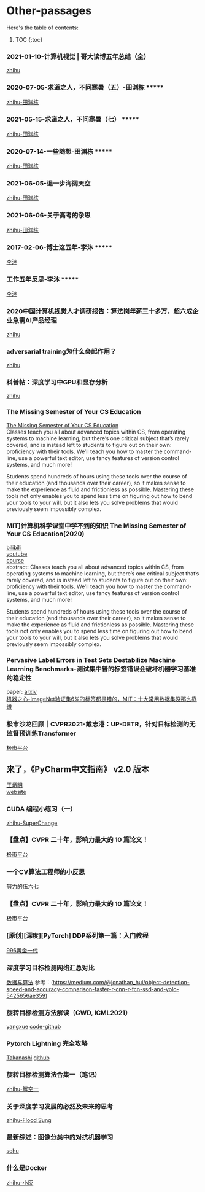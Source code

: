 # Other-passages

Here's the table of contents:

1. TOC
{:toc}


### 2021-01-10-计算机视觉 | 哥大读博五年总结（全）    
[zhihu](https://zhuanlan.zhihu.com/p/338193330)  

### 2020-07-05-求道之人，不问寒暑（五）-田渊栋 *****
[zhihu-田渊栋](https://zhuanlan.zhihu.com/p/156750846)    

### 2021-05-15-求道之人，不问寒暑（七） *****
[zhihu-田渊栋](https://zhuanlan.zhihu.com/p/372521032)  

### 2020-07-14-一些随想-田渊栋 *****
[zhihu-田渊栋](https://zhuanlan.zhihu.com/p/159327753)  

### 2021-06-05-退一步海阔天空
[zhihu-田渊栋](https://zhuanlan.zhihu.com/p/377866405)

### 2021-06-06-关于高考的杂思
[zhihu-田渊栋](https://zhuanlan.zhihu.com/p/378250408)

### 2017-02-06-博士这五年-李沐 *****
[李沐](https://zhuanlan.zhihu.com/p/25099638)

### 工作五年反思-李沐 *****
[李沐](https://zhuanlan.zhihu.com/p/374777591)

### 2020中国计算机视觉人才调研报告：算法岗年薪三十多万，超六成企业急需AI产品经理  
[zhihu](https://zhuanlan.zhihu.com/p/352546641)  

### adversarial training为什么会起作用？  
[zhihu](https://www.zhihu.com/question/325207094)  



### 科普帖：深度学习中GPU和显存分析
[zhihu](https://zhuanlan.zhihu.com/p/31558973)  

### The Missing Semester of Your CS Education
[The Missing Semester of Your CS Education](https://missing.csail.mit.edu/)  
Classes teach you all about advanced topics within CS, from operating systems to machine learning, but there’s one critical subject that’s rarely covered, and is instead left to students to figure out on their own: proficiency with their tools. We’ll teach you how to master the command-line, use a powerful text editor, use fancy features of version control systems, and much more!  

Students spend hundreds of hours using these tools over the course of their education (and thousands over their career), so it makes sense to make the experience as fluid and frictionless as possible. Mastering these tools not only enables you to spend less time on figuring out how to bend your tools to your will, but it also lets you solve problems that would previously seem impossibly complex.  

### MIT]计算机科学课堂中学不到的知识 The Missing Semester of Your CS Education(2020)  
[bilibili](https://www.bilibili.com/video/BV1x7411H7wa?from=search&seid=11160466911506792407)  
[youtube](https://www.youtube.com/playlist?list=PLyzOVJj3bHQuloKGG59rS43e29ro7I57J)  
[course](https://missing.csail.mit.edu/)  
abstract: Classes teach you all about advanced topics within CS, from operating systems to machine learning, but there’s one critical subject that’s rarely covered, and is instead left to students to figure out on their own: proficiency with their tools. We’ll teach you how to master the command-line, use a powerful text editor, use fancy features of version control systems, and much more!  

Students spend hundreds of hours using these tools over the course of their education (and thousands over their career), so it makes sense to make the experience as fluid and frictionless as possible. Mastering these tools not only enables you to spend less time on figuring out how to bend your tools to your will, but it also lets you solve problems that would previously seem impossibly complex.  

### Pervasive Label Errors in Test Sets Destabilize Machine Learning Benchmarks-测试集中普的标签错误会破坏机器学习基准的稳定性  
paper: [arxiv](https://arxiv.org/abs/2103.14749)  
[机器之心-ImageNet验证集6%的标签都是错的，MIT：十大常用数据集没那么靠谱](https://mp.weixin.qq.com/s/hvdCWypuW00Tv_5aKhYGZA)  

### 极市沙龙回顾｜CVPR2021-戴志港：UP-DETR，针对目标检测的无监督预训练Transformer  
[极市平台](https://zhuanlan.zhihu.com/p/363127102)  

## 来了，《PyCharm中文指南》 v2.0 版本  
[王炳明](https://zhuanlan.zhihu.com/p/360654833)  
[website](http://pycharm.iswbm.com/zh_CN/win/)  

### CUDA 编程小练习（一）  
[zhihu-SuperChange](https://zhuanlan.zhihu.com/p/360897341)  

### 【盘点】CVPR 二十年，影响力最大的 10 篇论文！  
[极市平台](https://zhuanlan.zhihu.com/p/364475835)  

### 一个CV算法工程师的小反思  
[努力的伍六七](https://zhuanlan.zhihu.com/p/363354912)  

### 【盘点】CVPR 二十年，影响力最大的 10 篇论文！  
[极市平台](https://zhuanlan.zhihu.com/p/364475835)  

### [原创][深度][PyTorch] DDP系列第一篇：入门教程  
[996黄金一代](https://zhuanlan.zhihu.com/p/178402798)  

### 深度学习目标检测网络汇总对比
[数据与算法](https://shartoo.github.io/2019/01/03/obj_detect_summary/)
参考：(https://medium.com/@jonathan_hui/object-detection-speed-and-accuracy-comparison-faster-r-cnn-r-fcn-ssd-and-yolo-5425656ae359)

### 旋转目标检测方法解读（GWD, ICML2021）
[yangxue](https://zhuanlan.zhihu.com/p/372357305)
[code-github](https://github.com/yangxue0827/RotationDetection)

### Pytorch Lightning 完全攻略
[Takanashi](https://zhuanlan.zhihu.com/p/353985363)
[github](https://github.com/miracleyoo/pytorch-lightning-template)

### 旋转目标检测算法合集一（笔记）
[zhihu-解空一](https://zhuanlan.zhihu.com/p/190172103)

### 关于深度学习发展的必然及未来的思考
[zhihu-Flood Sung](https://zhuanlan.zhihu.com/p/375226190)

### 最新综述：图像分类中的对抗机器学习  
[sohu](https://www.sohu.com/a/428123583_500659)

### 什么是Docker
[zhihu-小灰](https://zhuanlan.zhihu.com/p/187505981)


